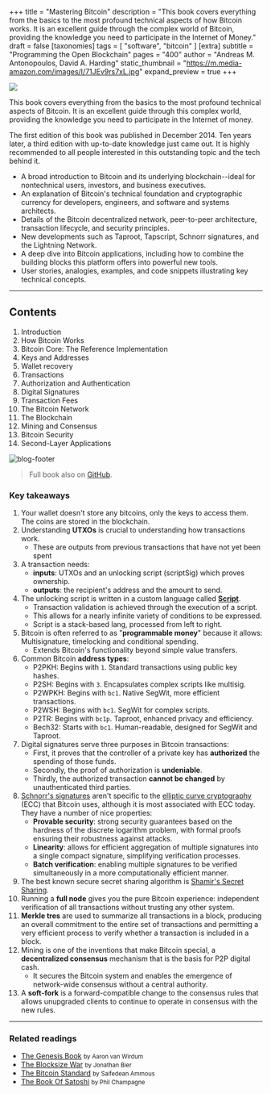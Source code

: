 +++
title = "Mastering Bitcoin"
description = "This book covers everything from the basics to the most profound technical aspects of how Bitcoin works. It is an excellent guide through the complex world of Bitcoin, providing the knowledge you need to participate in the Internet of Money."
draft = false
[taxonomies]
tags = [ "software", "bitcoin" ]
[extra]
subtitle = "Programming the Open Blockchain"
pages = "400"
author = "Andreas M. Antonopoulos, David A. Harding"
static_thumbnail = "https://m.media-amazon.com/images/I/71JEv9rs7xL.jpg"
expand_preview = true
+++

<img border="0" src="https://m.media-amazon.com/images/I/71JEv9rs7xL.jpg" >

This book covers everything from the basics to the most profound technical aspects of Bitcoin. It is an excellent guide through this complex world, providing the knowledge you need to participate in the Internet of money.

<!-- more -->

The first edition of this book was published in December 2014. Ten years later, a third edition with up-to-date knowledge just came out. It is highly recommended to all people interested in this outstanding topic and the tech behind it.

- A broad introduction to Bitcoin and its underlying blockchain--ideal for nontechnical users, investors, and business executives.
- An explanation of Bitcoin's technical foundation and cryptographic currency for developers, engineers, and software and systems architects.
- Details of the Bitcoin decentralized network, peer-to-peer architecture, transaction lifecycle, and security principles.
- New developments such as Taproot, Tapscript, Schnorr signatures, and the Lightning Network.
- A deep dive into Bitcoin applications, including how to combine the building blocks this platform offers into powerful new tools.
- User stories, analogies, examples, and code snippets illustrating key technical concepts.

---

## Contents

1. Introduction
2. How Bitcoin Works
3. Bitcoin Core: The Reference Implementation
4. Keys and Addresses
5. Wallet recovery
6. Transactions
7. Authorization and Authentication
8. Digital Signatures
9. Transaction Fees
10. The Bitcoin Network
11. The Blockchain
12. Mining and Consensus
13. Bitcoin Security
14. Second-Layer Applications

![blog-footer](/images/readings/2024-07-05/footer.jpg)

> Full book also on [GitHub](https://github.com/bitcoinbook/bitcoinbook).

### Key takeaways

1. Your wallet doesn't store any bitcoins, only the keys to access them. The coins are stored in the blockchain.
1. Understanding **UTXOs** is crucial to understanding how transactions work.
   - These are outputs from previous transactions that have not yet been spent
1. A transaction needs:
   - **inputs**: UTXOs and an unlocking script (scriptSig) which proves ownership.
   - **outputs**: the recipient's address and the amount to send.
1. The unlocking script is written in a custom language called [**Script**](https://en.bitcoin.it/wiki/Script).
   - Transaction validation is achieved through the execution of a script.
   - This allows for a nearly infinite variety of conditions to be expressed.
   - Script is a stack-based lang, processed from left to right. 
1. Bitcoin is often referred to as "**programmable money**" because it allows: Multisignature, timelocking and conditional spending. 
   - Extends Bitcoin's functionality beyond simple value transfers.
1. Common Bitcoin **address types**:
   - P2PKH: Begins with `1`. Standard transactions using public key hashes.
   - P2SH: Begins with `3`. Encapsulates complex scripts like multisig.
   - P2WPKH: Begins with `bc1`. Native SegWit, more efficient transactions.
   - P2WSH: Begins with `bc1`. SegWit for complex scripts.
   - P2TR: Begins with `bc1p`. Taproot, enhanced privacy and efficiency.
   - Bech32: Starts with `bc1`. Human-readable, designed for SegWit and Taproot.
1. Digital signatures serve three purposes in Bitcoin transactions: 
   - First, it proves that the controller of a private key has **authorized** the spending of those funds. 
   - Secondly, the proof of authorization is **undeniable**. 
   - Thirdly, the authorized transaction **cannot be changed** by unauthenticated third parties.
1. [Schnorr's signatures](https://en.wikipedia.org/wiki/Schnorr_signature) aren't specific to the [elliptic curve cryptography](https://en.wikipedia.org/wiki/Elliptic-curve_cryptography) (ECC) that Bitcoin uses, although it is most associated with ECC today. They have a number of nice properties:
   - **Provable security**: strong security guarantees based on the hardness of the discrete logarithm problem, with formal proofs ensuring their robustness against attacks.
   - **Linearity**: allows for efficient aggregation of multiple signatures into a single compact signature, simplifying verification processes.
   - **Batch verification**: enabling multiple signatures to be verified simultaneously in a more computationally efficient manner.
1. The best known secure secret sharing algorithm is [Shamir's Secret Sharing](https://en.wikipedia.org/wiki/Shamir's_secret_sharing).
1. Running a **full node** gives you the pure Bitcoin experience: independent verification of all transactions without trusting any other system.
1. **Merkle tres** are used to summarize all transactions in a block, producing an overall commitment to the entire set of transactions and permitting a very efficient process to verify whether a transaction is included in a block.
1. Mining is one of the inventions that make Bitcoin special, a **decentralized consensus** mechanism that is the basis for P2P digital cash.
   - It secures the Bitcoin system and enables the emergence of network-wide consensus without a central authority.
1. A **soft-fork** is a forward-compatible change to the consensus rules that allows unupgraded clients to continue to operate in consensus with the new rules.

---

### Related readings

- [The Genesis Book](/readings/the-genesis-book/) <small>by Aaron van Wirdum</small>
- [The Blocksize War](/readings/the-blocksize-war/) <small>by Jonathan Bier</small>
- [The Bitcoin Standard](/readings/the-bitcoin-standard/) <small>by Saifedean Ammous</small>
- [The Book Of Satoshi](/readings/the-book-of-satoshi/) <small>by Phil Champagne</small>
